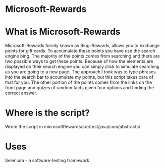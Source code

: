 # Microsoft-Rewards


# What is Microsoft-Rewards
Microsoft-Rewards formly known as Bing-Rewards, allows you to exchange points for gift cards. To accumulate these points you have use the search engine bing. The majority of the points comes from searching and there are two possible ways to get these points. Because of how the elements are displayed on their search engine you can simply click to simulate searching as you are going to a new page. The approach I took was to type phrases into the search bar to accumulate my points, but this script takes care of that for you. The other portion of the points comes from the links on the front page and quizes of random facts given four options and finding the correct answer.

# Where is the script?
Wrote the script in microsoftRewards/src/test/java/com/abstracts/

# Uses
Selenium - a software-testing framework
